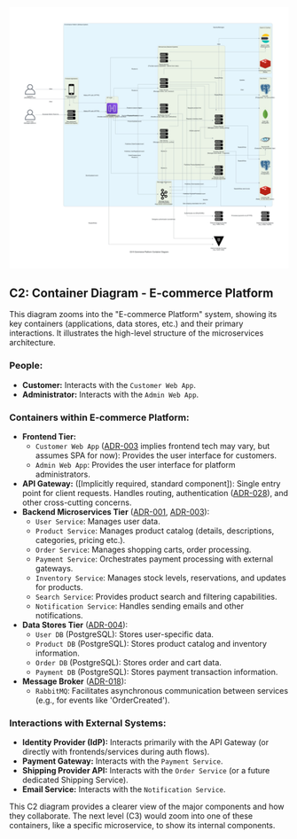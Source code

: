 ![C2 Container Diagram](./c2_container_diagram.jpg)

## C2: Container Diagram - E-commerce Platform

This diagram zooms into the "E-commerce Platform" system, showing its key containers (applications, data stores, etc.) and their primary interactions. It illustrates the high-level structure of the microservices architecture.

### People:

- **Customer:** Interacts with the `Customer Web App`.
- **Administrator:** Interacts with the `Admin Web App`.

### Containers within E-commerce Platform:

- **Frontend Tier:**
  - `Customer Web App` ([ADR-003](./../adr/ADR-003-nodejs-nestjs-for-initial-services.md) implies frontend tech may vary, but assumes SPA for now): Provides the user interface for customers.
  - `Admin Web App`: Provides the user interface for platform administrators.
- **API Gateway:** ([Implicitly required, standard component]): Single entry point for client requests. Handles routing, authentication ([ADR-028](./../adr/ADR-028-identity-and-access-management.md)), and other cross-cutting concerns.
- **Backend Microservices Tier** ([ADR-001](./../adr/ADR-001-adoption-of-microservices-architecture.md), [ADR-003](./../adr/ADR-003-nodejs-nestjs-for-initial-services.md)):
  - `User Service`: Manages user data.
  - `Product Service`: Manages product catalog (details, descriptions, categories, pricing etc.).
  - `Order Service`: Manages shopping carts, order processing.
  - `Payment Service`: Orchestrates payment processing with external gateways.
  - `Inventory Service`: Manages stock levels, reservations, and updates for products.
  - `Search Service`: Provides product search and filtering capabilities.
  - `Notification Service`: Handles sending emails and other notifications.
- **Data Stores Tier** ([ADR-004](./../adr/ADR-004-postgresql-for-relational-data.md)):
  - `User DB` (PostgreSQL): Stores user-specific data.
  - `Product DB` (PostgreSQL): Stores product catalog and inventory information.
  - `Order DB` (PostgreSQL): Stores order and cart data.
  - `Payment DB` (PostgreSQL): Stores payment transaction information.
- **Message Broker** ([ADR-018](./../adr/ADR-018-message-broker-strategy.md)):
  - `RabbitMQ`: Facilitates asynchronous communication between services (e.g., for events like 'OrderCreated').

### Interactions with External Systems:

- **Identity Provider (IdP):** Interacts primarily with the API Gateway (or directly with frontends/services during auth flows).
- **Payment Gateway:** Interacts with the `Payment Service`.
- **Shipping Provider API:** Interacts with the `Order Service` (or a future dedicated Shipping Service).
- **Email Service:** Interacts with the `Notification Service`.

This C2 diagram provides a clearer view of the major components and how they collaborate. The next level (C3) would zoom into one of these containers, like a specific microservice, to show its internal components.
